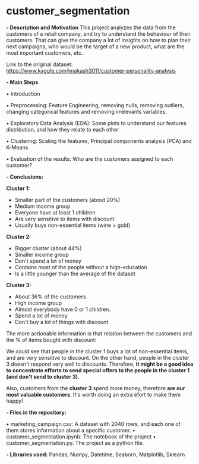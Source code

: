 # customer_segmentation

**- Description and Motivation**
This project analyzes the data from the customers of a retail company, and try to understand the behaviour of their customers. That can give the company a lot of insights on how to plan their next campaigns, who would be the target of a new product, what are the most important customers, etc.

Link to the original dataset: https://www.kaggle.com/imakash3011/customer-personality-analysis

**- Main Steps**

• Introduction

• Preprocessing: Feature Engineering, removing nulls, removing outliers, changing categorical features and removing irrelevants variables.

• Exploratory Data Analysis (EDA): Some plots to understand our features distribution, and how they relate to each other

• Clustering: Scaling the features, Principal components analysis (PCA) and K-Means

• Evaluation of the results: Who are the customers assigned to each customer? 

**- Conclusions:**

**Cluster 1:**
- Smaller part of the customers (about 20%)
- Medium income group
- Everyone have at least 1 children
- Are very sensitive to items with discount
- Usually buys non-essential items (wine + gold)

**Cluster 2:**
- Bigger cluster (about 44%)
- Smaller income group
- Don't spend a lot of money
- Contains most of the people without a high-education
- Is a little younger than the average of the dataset

**Cluster 3:**
- About 36% of the customers
- High income group
- Almost everybody have 0 or 1 children.
- Spend a lot of money
- Don't buy a lot of things with discount

The more actionable information is that relation between the customers and the % of items bought with discount:

We could see that people in the cluster 1 buys a lot of non-essential items, and are very sensitive to discount.
On the other hand, people in the cluster 3 doesn't respond very well to discounts.
Therefore, **it might be a good idea to concentrate efforts to send special offers to the people in the cluster 1 (and don't send to cluster 3).**

Also, customers from the **cluster 3** spend more money, therefore **are our most valuable customers**. It's worth doing an extra efort to make them happy!

**- Files in the repository:**

• marketing_campaign.csv: A dataset with 2040 rows, and each one of them stores information about a specific customer.
• customer_segmentation.ipynb: The notebook of the project
• customer_segmentation.py. The project as a python file.

**- Libraries used:** Pandas, Numpy, Datetime, Seaborn, Matplotlib, Sklearn
